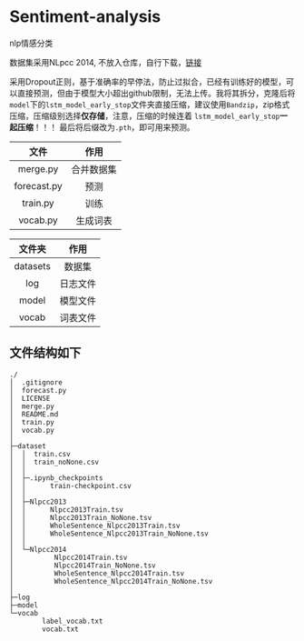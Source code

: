 # Sentiment-analysis
nlp情感分类

数据集采用NLpcc 2014, 不放入仓库，自行下载，[链接](https://github.com/DinghaoXi/chinese-sentiment-datasets)

采用Dropout正则，基于准确率的早停法，防止过拟合，已经有训练好的模型，可以直接预测，但由于模型大小超出github限制，无法上传。我将其拆分，克隆后将`model`下的`lstm_model_early_stop`文件夹直接压缩，建议使用`Bandzip`，zip格式压缩，压缩级别选择**仅存储**，注意，压缩的时候连着 `lstm_model_early_stop`**一起压缩**！！！
最后将后缀改为`.pth`，即可用来预测。


|    文件     |    作用    |
| :---------: | :--------: |
|  merge.py   | 合并数据集 |
| forecast.py |    预测    |
|  train.py   |    训练    |
|  vocab.py   |  生成词表  |

|  文件夹  |   作用   |
| :------: | :------: |
| datasets |  数据集  |
|   log    | 日志文件 |
|  model   | 模型文件 |
|  vocab   | 词表文件 |

## 文件结构如下

```
./
│  .gitignore
│  forecast.py
│  LICENSE
│  merge.py
│  README.md
│  train.py
│  vocab.py
│
├─dataset
│  │  train.csv
│  │  train_noNone.csv
│  │
│  ├─.ipynb_checkpoints
│  │      train-checkpoint.csv
│  │
│  ├─Nlpcc2013
│  │      Nlpcc2013Train.tsv
│  │      Nlpcc2013Train_NoNone.tsv
│  │      WholeSentence_Nlpcc2013Train.tsv
│  │      WholeSentence_Nlpcc2013Train_NoNone.tsv
│  │
│  └─Nlpcc2014
│          Nlpcc2014Train.tsv
│          Nlpcc2014Train_NoNone.tsv
│          WholeSentence_Nlpcc2014Train.tsv
│          WholeSentence_Nlpcc2014Train_NoNone.tsv
│
├─log
├─model
└─vocab
        label_vocab.txt
        vocab.txt
```